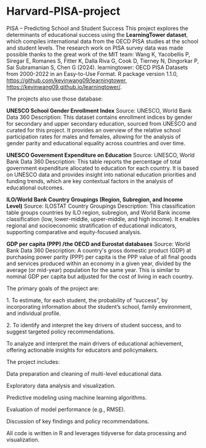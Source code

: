 # Harvard-PISA-project

PISA  – Predicting School and Student Success
This project explores the determinants of educational success using the **LearningTower dataset**, which compiles international data from the OECD PISA studies at the school and student levels. 
The research work on PISA survey data was made possible thanks to the great work of the MIT team:
Wang K, Yacobellis P, Siregar E, Romanes S, Fitter K, Dalla Riva G, Cook D, Tierney N, Dingorkar P, Sai Subramanian S, Chen G (2024). learningtower: OECD PISA Datasets from 2000-2022 in an Easy-to-Use Format. R package version 1.1.0, https://github.com/kevinwang09/learningtower, https://kevinwang09.github.io/learningtower/.

The projects also use those database:

**UNESCO School Gender Enrollment Index**
Source: UNESCO, World Bank Data 360
Description:
This dataset contains enrollment indices by gender for secondary and upper secondary education, sourced from UNESCO and curated for this project. It provides an overview of the relative school participation rates for males and females, allowing for the analysis of gender parity and educational equality across countries and over time.

**UNESCO Government Expenditure on Education**
Source: UNESCO, World Bank Data 360
Description:
This table reports the percentage of total government expenditure allocated to education for each country. It is based on UNESCO data and provides insight into national education priorities and funding trends, which are key contextual factors in the analysis of educational outcomes.

**ILO/World Bank Country Groupings (Region, Subregion, and Income Level)**
Source: ILOSTAT Country Groupings
Description:
This classification table groups countries by ILO region, subregion, and World Bank income classification (low, lower-middle, upper-middle, and high income). It enables regional and socioeconomic stratification of educational indicators, supporting comparative and equity-focused analysis.

**GDP per capita (PPP) /the OECD and Eurostat databases**
Source: World Bank Data 360
Description:
A country's gross domestic product (GDP) at purchasing power parity (PPP) per capita is the PPP value of all final goods and services produced within an economy in a given year, divided by the average (or mid-year) population for the same year. This is similar to nominal GDP per capita but adjusted for the cost of living in each country.

The primary goals of the project are:

1\. To estimate, for each student, the probability of “success”, by incorporating information about the student’s school, family  environment, and individual profile.

2\. To identify and interpret the key drivers of student success, and to suggest targeted policy recommendations.

To analyze and interpret the main drivers of educational achievement, offering actionable insights for educators and policymakers.

The project includes:

Data preparation and cleaning of multi-level educational data.

Exploratory data analysis and visualization.

Predictive modeling using machine learning algorithms.

Evaluation of model performance (e.g., RMSE).

Discussion of key findings and policy recommendations.

All code is written in R and leverages tidyverse for data processing and visualization.


